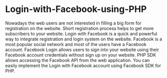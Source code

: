# Login-with-Facebook-using-PHP
Nowadays the web users are not interested in filling a big form for registration on the website. Short registration process helps to get more subscribers to your website. 
Login with Facebook is a quick and powerful way to integrate registration and login system on the website. Facebook is a most popular social network and most of the users have a Facebook account. Facebook Login allows users to sign into your website using their Facebook account credentials without sign up on your website.  PHP SDK allows accessing the Facebook API from the web application. You can easily implement the Login with Facebook account using Facebook SDK for PHP.
